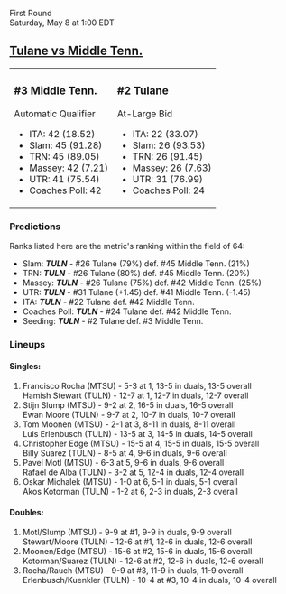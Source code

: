 First Round  
Saturday, May 8 at 1:00 EDT
## [Tulane vs Middle Tenn.](https://www.ncaa.com/game/5833399) 

<table><tr><td>  

### #3 Middle Tenn.  

Automatic Qualifier  
- ITA: 42 (18.52)  
- Slam: 45 (91.28)  
- TRN: 45 (89.05)  
- Massey: 42 (7.21)  
- UTR: 41 (75.54)  
- Coaches Poll: 42  

</td><td>  

### #2 Tulane  

At-Large Bid  
- ITA: 22 (33.07)  
- Slam: 26 (93.53)  
- TRN: 26 (91.45)  
- Massey: 26 (7.63)  
- UTR: 31 (76.99)  
- Coaches Poll: 24  

</td></tr></table>  

 ### Predictions  

Ranks listed here are the metric's ranking within the field of 64:  
- Slam: ***TULN*** - #26 Tulane (79%) def. #45 Middle Tenn. (21%)  
- TRN: ***TULN*** - #26 Tulane (80%) def. #45 Middle Tenn. (20%)  
- Massey: ***TULN*** - #26 Tulane (75%) def. #42 Middle Tenn. (25%)  
- UTR: ***TULN*** - #31 Tulane (+1.45) def. #41 Middle Tenn. (-1.45)  
- ITA: ***TULN*** - #22 Tulane def. #42 Middle Tenn.  
- Coaches Poll: ***TULN*** - #24 Tulane def. #42 Middle Tenn.  
- Seeding: ***TULN*** - #2 Tulane def. #3 Middle Tenn.  

 ### Lineups  

 #### Singles:  
1. Francisco Rocha (MTSU) - 5-3 at 1, 13-5 in duals, 13-5 overall  
  Hamish Stewart (TULN) - 12-7 at 1, 12-7 in duals, 12-7 overall
2. Stijn Slump (MTSU) - 9-2 at 2, 16-5 in duals, 16-5 overall  
  Ewan Moore (TULN) - 9-7 at 2, 10-7 in duals, 10-7 overall
3. Tom Moonen (MTSU) - 2-1 at 3, 8-11 in duals, 8-11 overall  
  Luis Erlenbusch (TULN) - 13-5 at 3, 14-5 in duals, 14-5 overall
4. Christopher Edge (MTSU) - 15-5 at 4, 15-5 in duals, 15-5 overall  
  Billy Suarez (TULN) - 8-5 at 4, 9-6 in duals, 9-6 overall
5. Pavel Motl (MTSU) - 6-3 at 5, 9-6 in duals, 9-6 overall  
  Rafael de Alba (TULN) - 3-2 at 5, 12-4 in duals, 12-4 overall
6. Oskar Michalek (MTSU) - 1-0 at 6, 5-1 in duals, 5-1 overall  
  Akos Kotorman (TULN) - 1-2 at 6, 2-3 in duals, 2-3 overall

 #### Doubles:  
1. Motl/Slump (MTSU) - 9-9 at #1, 9-9 in duals, 9-9 overall  
  Stewart/Moore (TULN) - 12-6 at #1, 12-6 in duals, 12-6 overall
2. Moonen/Edge (MTSU) - 15-6 at #2, 15-6 in duals, 15-6 overall  
  Kotorman/Suarez (TULN) - 12-6 at #2, 12-6 in duals, 12-6 overall
3. Rocha/Rauch (MTSU) - 9-9 at #3, 11-9 in duals, 11-9 overall  
  Erlenbusch/Kuenkler (TULN) - 10-4 at #3, 10-4 in duals, 10-4 overall